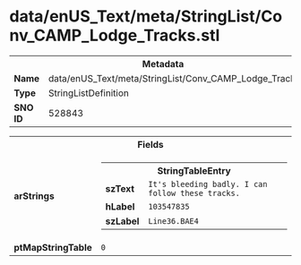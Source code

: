 <h1>data/enUS_Text/meta/StringList/Conv_CAMP_Lodge_Tracks.stl</h1><table><tr><th colspan="100%">Metadata</th></tr><tr><td><b>Name</b></td><td>data/enUS_Text/meta/StringList/Conv_CAMP_Lodge_Tracks.stl</td></tr><tr><td><b>Type</b></td><td>StringListDefinition</td></tr><tr><td><b>SNO ID</b></td><td>528843</td></tr></table>

<table><tr><th colspan="100%">Fields</th></tr><tr><td><b>arStrings</b></td><td><table><tr><th colspan="100%">StringTableEntry</th></tr><tr><td><b>szText</b></td><td><code>It's bleeding badly. I can follow these tracks.</code></td></tr><tr><td><b>hLabel</b></td><td><code>103547835</code></td></tr><tr><td><b>szLabel</b></td><td><code>Line36.BAE4</code></td></tr></table>


</td></tr><tr><td><b>ptMapStringTable</b></td><td><code>0</code></td></tr></table>

